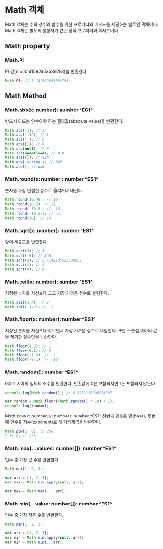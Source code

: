 # Math 객체

Math 객체는 수학 상수와 함수를 위한 프로퍼티와 메서드를 제공하는 빌트인 객체이다. Math 객체는 별도의 생성자가 없는 정적 프로퍼티와 메서드이다.

## Math property

### Math.PI

PI 값(π ≈ 3.141592653589793)을 반환한다.

```javascript
Math.PI; // 3.141592653589793
```

## Math Method

### Math.abs(x: number): number ^ES1^

반드시 0 또는 양수여야 하는 절대값(absolute value)을 반환한다.

```javascript
Math.abs(-1); // 1
Math.abs('-1'); // 1
Math.abs(''); // 0
Math.abs([]); // 0
Math.abs(null); // 0
Math.abs(undefined); // NaN
Math.abs({}); // NaN
Math.abs('string'); // NaN
Math.abs(); // NaN
```

### Math.round(x: number): number ^ES1^

숫자를 가장 인접한 정수로 올리거나 내린다.

```javascript
Math.round(10.49); // 10
Math.round(10.5); // 11
Math.round(-10.5); // -10
Math.round(-10.51); // -11
Math.round(10); // 10
```

### Math.sqrt(x: number): number ^ES1^

양의 제곱근을 반환한다.

```Javascript
Math.sqrt(9); // 3
Math.sqrt(-9); // NaN
Math.sqrt(2); // 1.4142135623730951
Math.sqrt(1); // 1
Math.sqrt(0); // 0
```

### Math.ceil(x: number): number ^ES1^

지정된 숫자를 자신보다 크고 가장 가까운 정수로 올림한다.

```javascript
Math.ceil(1.4); // 2
Math.ceil(-1.4); // -1
```

### Math.floor(x: number): number ^ES1^

지정된 숫자를 자신보다 작으면서 가장 가까운 정수로 내림한다. 또한 소숫점 이하의 값을 제거한 정수만을 반환한다.

```javascript
Math.floor(1.9); // 1
Math.floor(9.1); // 9
Math.floor(-1.9); // -2
Math.floor(-9.1); // -10
```

### Math.random(): number ^ES1^

0과 2 사이의 임의의 소수를 반환한다. 반환값에 0은 포함되지만 1은 포함되지 않는다.

```javascript
console.log(Math.random()); // 0.1739126298974507

var random = Math.floor((Math.random() * 10) + 1);
console.log(random);
```

Math.pow(x: number, y: number): number ^ES1^
첫번째 인수를 밑(base), 두번째 인수를 지수(exponent)로 해 거듭제곱을 반환한다.

```javascript
Math.pow(2, 8); // 256
2 ** 8; // 256
```

### Math.max(...values: number[]): number ^ES1^

인수 중 가장 큰 수를 반환한다.

```javascript
Math.max(1, 2, 3);

var arr = [1, 2, 3];
var max = Math.max.apply(null, arr);

var max = Math.max(... arr);
```

### Math.min(...value: number[]): number ^ES1^

인수 중 가장 작은 수를 반환한다.

```javascript
Math.min(1, 2, 3);

var arr = [1, 2, 3];
var min = Math.min.apply(null, arr);
var min = Math.min(...arr);
```
